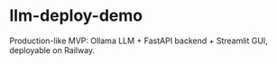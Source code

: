 # llm-deploy-demo
Production-like MVP: Ollama LLM + FastAPI backend + Streamlit GUI, deployable on Railway.
